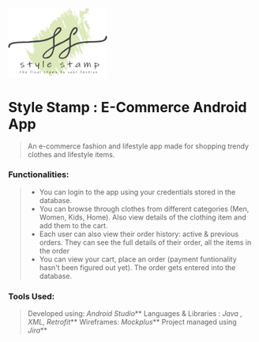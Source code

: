 

<img src="https://github.com/RohiniLawrence/StyleStamp/blob/master/app/src/main/res/drawable-xxhdpi/fulllogo.png" width="200"> 

# Style Stamp : E-Commerce Android App 
> An e-commerce fashion and lifestyle app made for shopping trendy clothes and lifestyle items.    

### Functionalities: 
> * You can login to the app using your credentials stored in the database. 
> * You can browse through clothes from different categories (Men, Women, Kids, Home). Also view details of the clothing item and add them to the cart. 
> * Each user can also view their order history: active & previous orders. They can see the full details of their order, all the items in the order  
> * You can view your cart, place an order (payment funtionality hasn't been figured out yet). The order gets entered into the database.

### Tools Used: 
> Developed using:  _Android Studio_**
> Languages & Libraries : _Java , XML, Retrofit_**
> Wireframes: _Mockplus_**
> Project managed using _Jira_**






